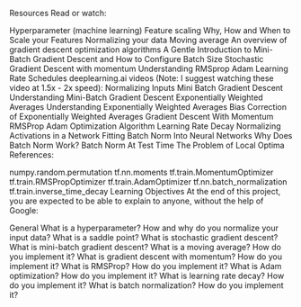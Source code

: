 Resources
Read or watch:

Hyperparameter (machine learning)
Feature scaling
Why, How and When to Scale your Features
Normalizing your data
Moving average
An overview of gradient descent optimization algorithms
A Gentle Introduction to Mini-Batch Gradient Descent and How to Configure Batch Size
Stochastic Gradient Descent with momentum
Understanding RMSprop
Adam
Learning Rate Schedules
deeplearning.ai videos (Note: I suggest watching these video at 1.5x - 2x speed):
Normalizing Inputs
Mini Batch Gradient Descent
Understanding Mini-Batch Gradient Descent
Exponentially Weighted Averages
Understanding Exponentially Weighted Averages
Bias Correction of Exponentially Weighted Averages
Gradient Descent With Momentum
RMSProp
Adam Optimization Algorithm
Learning Rate Decay
Normalizing Activations in a Network
Fitting Batch Norm Into Neural Networks
Why Does Batch Norm Work?
Batch Norm At Test Time
The Problem of Local Optima
References:

numpy.random.permutation
tf.nn.moments
tf.train.MomentumOptimizer
tf.train.RMSPropOptimizer
tf.train.AdamOptimizer
tf.nn.batch_normalization
tf.train.inverse_time_decay
Learning Objectives
At the end of this project, you are expected to be able to explain to anyone, without the help of Google:

General
What is a hyperparameter?
How and why do you normalize your input data?
What is a saddle point?
What is stochastic gradient descent?
What is mini-batch gradient descent?
What is a moving average? How do you implement it?
What is gradient descent with momentum? How do you implement it?
What is RMSProp? How do you implement it?
What is Adam optimization? How do you implement it?
What is learning rate decay? How do you implement it?
What is batch normalization? How do you implement it?